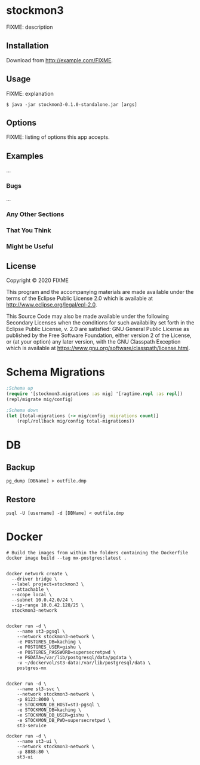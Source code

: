 # stockmon3

FIXME: description

## Installation

Download from http://example.com/FIXME.

## Usage

FIXME: explanation

    $ java -jar stockmon3-0.1.0-standalone.jar [args]

## Options

FIXME: listing of options this app accepts.

## Examples

...

### Bugs

...

### Any Other Sections
### That You Think
### Might be Useful

## License

Copyright © 2020 FIXME

This program and the accompanying materials are made available under the
terms of the Eclipse Public License 2.0 which is available at
http://www.eclipse.org/legal/epl-2.0.

This Source Code may also be made available under the following Secondary
Licenses when the conditions for such availability set forth in the Eclipse
Public License, v. 2.0 are satisfied: GNU General Public License as published by
the Free Software Foundation, either version 2 of the License, or (at your
option) any later version, with the GNU Classpath Exception which is available
at https://www.gnu.org/software/classpath/license.html.


# Schema Migrations

```clojure
;Schema up
(require '[stockmon3.migrations :as mig] '[ragtime.repl :as repl])
(repl/migrate mig/config)

;Schema down
(let [total-migrations (-> mig/config :migrations count)]
    (repl/rollback mig/config total-migrations))
```

# DB 

## Backup
`pg_dump [DBName] > outfile.dmp`

## Restore
`psql -U [username] -d [DBName] < outfile.dmp`
 
# Docker
```
# Build the images from within the folders containing the Dockerfile
docker image build --tag mx-postgres:latest .


docker network create \
  --driver bridge \
  --label project=stockmon3 \
  --attachable \
  --scope local \
  --subnet 10.0.42.0/24 \
  --ip-range 10.0.42.128/25 \
  stockmon3-network


docker run -d \
    --name st3-pgsql \
    --network stockmon3-network \
    -e POSTGRES_DB=kaching \
    -e POSTGRES_USER=gishu \
    -e POSTGRES_PASSWORD=supersecretpwd \
    -e PGDATA=/var/lib/postgresql/data/pgdata \
    -v ~/dockervol/st3-data:/var/lib/postgresql/data \
    postgres-mx


docker run -d \
    --name st3-svc \
    --network stockmon3-network \
    -p 8123:8000 \
    -e STOCKMON_DB_HOST=st3-pgsql \
    -e STOCKMON_DB=kaching \
    -e STOCKMON_DB_USER=gishu \
    -e STOCKMON_DB_PWD=supersecretpwd \
    st3-service

docker run -d \
    --name st3-ui \
    --network stockmon3-network \
    -p 8888:80 \
    st3-ui

```